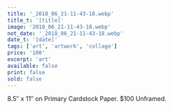```yaml
---
title: '_2018_06_21-11-43-18.webp'
title_t: '[title]'
image: '2018_06_21-11-43-18.webp'
not_date: '_2018_06_21-11-43-18.webp'
date_t: '[date]'
tags: ['art', 'artwork', 'collage']
price: '100'
excerpt: 'art'
available: false
print: false
sold: false
---
```



8.5″ x 11″ on Primary Cardstock Paper.
$100 Unframed.
